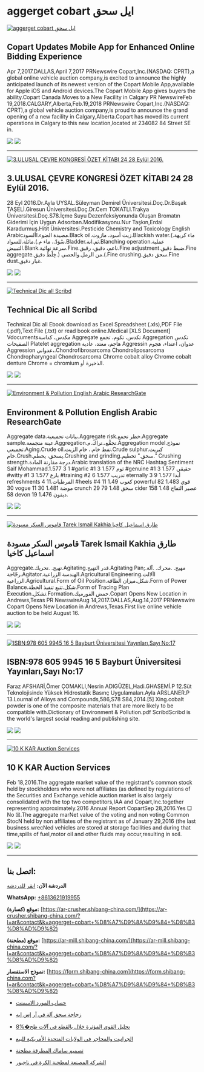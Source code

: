 # aggerget cobart ايل سحق

<a href="https://swt.shibang-china.com/?l=ar&img&k=aggerget+cobart+%D8%A7%D9%8A%D9%84+%D8%B3%D8%AD%D9%82" target="_blank">![aggerget cobart ايل سحق](http://static.shibang-china.com/all-800x300/1503.jpg)</a>

## Copart Updates Mobile App for Enhanced Online Bidding Experience
Apr 7,2017.DALLAS,April 7,2017 PRNewswire Copart,Inc.(NASDAQ: CPRT),a global online vehicle auction company,is excited to announce the highly anticipated launch of its newest version of the Copart Mobile App,available for Apple iOS and Android devices.The Copart Mobile App gives buyers the ability.Copart Canada Moves to a New Facility in Calgary PR NewswireFeb 19,2018.CALGARY,Alberta,Feb.19,2018 PRNewswire  Copart,Inc.(NASDAQ: CPRT),a global vehicle auction company,is proud to announce the grand opening of a new facility in Calgary,Alberta.Copart has moved its current operations in Calgary to this new location,located at 234082 84 Street SE in.


<a href="https://whatsapp.shibangsoft.com/WhatsApp.php" target="_blank" title="WhatsApp">![](http://static.shibang-china.com/icon/whatsapp.png)</a> <a href="https://swt.shibang-china.com/?l=ar&icon&k=aggerget+cobart+%D8%A7%D9%8A%D9%84+%D8%B3%D8%AD%D9%82" target="_blank">![](http://static.shibang-china.com/icon/chat-ar.png)</a>

---

<a href="https://swt.shibang-china.com/?l=ar&img&k=aggerget+cobart+%D8%A7%D9%8A%D9%84+%D8%B3%D8%AD%D9%82" target="_blank">![3.ULUSAL ÇEVRE KONGRESİ ÖZET KİTABI 24 28 Eylül 2016.](http://static.shibang-china.com/all-800x300/687.jpg)</a>

## 3.ULUSAL ÇEVRE KONGRESİ ÖZET KİTABI 24 28 Eylül 2016.
28 Eyl 2016.Dr.Ayla UYSAL.Süleyman Demirel Üniversitesi.Doç.Dr.Başak TAŞELİ.Giresun Üniversitesi.Doç.Dr.Cem TOKATLI.Trakya Üniversitesi.Doç.S78.İçme Suyu Dezenfeksiyonunda Oluşan Bromatın Giderimi İçin Uygun Adsorban.Modifikasyonu.Nur Taşkın,Erdal Karadurmuş.Hitit Üniversitesi.Pesticide Chemistry and Toxicology English Arabicمصيدة الضوء.األسود.Black oil.زيت أسود، مازوت.Blackish water.ماء كريهة.) مائلة.للسواد.(.سْوَدّ.، ماء م.Bladder.ثم.انة.Blanching operation.عملية التبييض.Blank.سرعة نهائية.Fine.ناعم، دقيق، رقيق.Fine adjustment.ضبط دقيق.Fine aggregate.خِلْطٌ دقيق.) من الرمل.والحصى.(.Fine crushing.سحق دقيق.Fine dust.غبار دقيق.


<a href="https://whatsapp.shibangsoft.com/WhatsApp.php" target="_blank" title="WhatsApp">![](http://static.shibang-china.com/icon/whatsapp.png)</a> <a href="https://swt.shibang-china.com/?l=ar&icon&k=aggerget+cobart+%D8%A7%D9%8A%D9%84+%D8%B3%D8%AD%D9%82" target="_blank">![](http://static.shibang-china.com/icon/chat-ar.png)</a>

---

<a href="https://swt.shibang-china.com/?l=ar&img&k=aggerget+cobart+%D8%A7%D9%8A%D9%84+%D8%B3%D8%AD%D9%82" target="_blank">![Technical Dic all Scribd](http://static.shibang-china.com/all-800x300/38.jpg)</a>

## Technical Dic all Scribd
Technical Dic all Ebook download as Excel Spreadsheet (.xls),PDF File (.pdf),Text File (.txt) or read book online.Medical [XLS Document] Vdocumentsمكدس، كداسة Aggregate تكدس، تكوم، تجمع Aggregation تكدس الصفيحات Platelet aggregation هاجم، معتد، عادية Aggressin عدوان، اعتداء، هجوم Aggression عدواني،.Chondrofibrosarcoma Chondroliposarcoma Chondropharyngeal Chondrosarcoma Chrome cobalt alloy Chrome cobalt denture Chrome = chromium الذخيرة أو.


<a href="https://whatsapp.shibangsoft.com/WhatsApp.php" target="_blank" title="WhatsApp">![](http://static.shibang-china.com/icon/whatsapp.png)</a> <a href="https://swt.shibang-china.com/?l=ar&icon&k=aggerget+cobart+%D8%A7%D9%8A%D9%84+%D8%B3%D8%AD%D9%82" target="_blank">![](http://static.shibang-china.com/icon/chat-ar.png)</a>

---

<a href="https://swt.shibang-china.com/?l=ar&img&k=aggerget+cobart+%D8%A7%D9%8A%D9%84+%D8%B3%D8%AD%D9%82" target="_blank">![Environment &amp; Pollution English Arabic ResearchGate](http://static.shibang-china.com/all-800x300/516.jpg)</a>

## Environment &amp; Pollution English Arabic ResearchGate
Aggregate data.بيانات تجميعية.Aggregate risk.خطر تجمع.Aggregate sample.عينة متجمعة.Aggregation.تجمُّع،.تراكُ.م.Aggregation model.نموذج تجميعي.Aging.Crude oil.نفط خام.، خام الزيت.Crude sulphur.كبريت خام.Crush.يسحق، يحطم.Crushing and grinding.سحق.&quot; تحطيم.&quot; Crushing strength.درجة مقارنة المادة.Arabic translation of the NRC Hashtag Sentiment Saif Mohammad.1.577 3 1 #garlic #ثوم 1.577 3 1 #genuine #حقيقي 1.577 3 1 #witty #بارع 1.577 3 1 #training #تدريب 1.577 6 2 eternally أبدا 1.577 9 3 refreshments المرطبات.11 4 #heels #كعوب 1.49 11 4 powerful قوي 1.483 82 30 vogue موضة 1.481 30 11 crunch سحق 1.48 79 29 cider عصير التفاح 1.48 158 58 devon ديفون 1.476 19.


<a href="https://whatsapp.shibangsoft.com/WhatsApp.php" target="_blank" title="WhatsApp">![](http://static.shibang-china.com/icon/whatsapp.png)</a> <a href="https://swt.shibang-china.com/?l=ar&icon&k=aggerget+cobart+%D8%A7%D9%8A%D9%84+%D8%B3%D8%AD%D9%82" target="_blank">![](http://static.shibang-china.com/icon/chat-ar.png)</a>

---

<a href="https://swt.shibang-china.com/?l=ar&img&k=aggerget+cobart+%D8%A7%D9%8A%D9%84+%D8%B3%D8%AD%D9%82" target="_blank">![قاموس السكر مسودة Tarek Ismail Kakhia طارق اسماعيل كاخيا](http://static.shibang-china.com/all-800x300/1362.jpg)</a>

## قاموس السكر مسودة Tarek Ismail Kakhia طارق اسماعيل كاخيا
Aggregate.تهيج. .تحريك.Agitating.قدر التهيج.Agitating Pan;.مهيج. .محرك. .آلة رجّاجة.Agitator.الهندسة الزراعية.Agricultural Engineering.اآلالت الزراعية.Agricultural.Form of Oil Position.شكل.ميزان الطاقة.Form of Power Balance.شكل.تتبع تنفيذ الخطة.Form of Tracing Plan Execution.تشكل.Formation.حمض الفورميك.Copart Opens New Location in Andrews,Texas PR NewswireAug 14,2017.DALLAS,Aug.14,2017 PRNewswire  Copart Opens New Location in Andrews,Texas.First live online vehicle auction to be held August 16.


<a href="https://whatsapp.shibangsoft.com/WhatsApp.php" target="_blank" title="WhatsApp">![](http://static.shibang-china.com/icon/whatsapp.png)</a> <a href="https://swt.shibang-china.com/?l=ar&icon&k=aggerget+cobart+%D8%A7%D9%8A%D9%84+%D8%B3%D8%AD%D9%82" target="_blank">![](http://static.shibang-china.com/icon/chat-ar.png)</a>

---

<a href="https://swt.shibang-china.com/?l=ar&img&k=aggerget+cobart+%D8%A7%D9%8A%D9%84+%D8%B3%D8%AD%D9%82" target="_blank">![ISBN:978 605 9945 16 5 Bayburt Üniversitesi Yayınları,Sayı No:17](http://static.shibang-china.com/all-800x300/1497.jpg)</a>

## ISBN:978 605 9945 16 5 Bayburt Üniversitesi Yayınları,Sayı No:17
Faraz AFSHARİ,Ömer ÇOMAKLI,Nesrin ADIGÜZEL,Hadi.GHASEMİ.P 12.Süt Teknolojisinde Yüksek Hidrostatik Basınç Uygulamaları.Ayla ARSLANER.P 13.Lournal of Alloys and Compounds,586,S78 S84,2014.[5] Xing.cobalt powder is one of the composite materials that are more likely to be compatible with.Dictionary of Environment &amp; Pollution.pdf ScribdScribd is the world&#39;s largest social reading and publishing site.


<a href="https://whatsapp.shibangsoft.com/WhatsApp.php" target="_blank" title="WhatsApp">![](http://static.shibang-china.com/icon/whatsapp.png)</a> <a href="https://swt.shibang-china.com/?l=ar&icon&k=aggerget+cobart+%D8%A7%D9%8A%D9%84+%D8%B3%D8%AD%D9%82" target="_blank">![](http://static.shibang-china.com/icon/chat-ar.png)</a>

---

<a href="https://swt.shibang-china.com/?l=ar&img&k=aggerget+cobart+%D8%A7%D9%8A%D9%84+%D8%B3%D8%AD%D9%82" target="_blank">![10 K KAR Auction Services](http://static.shibang-china.com/all-800x300/230.jpg)</a>

## 10 K KAR Auction Services
Feb 18,2016.The aggregate market value of the registrant&#39;s common stock held by stockholders who were not affiliates (as defined by regulations of the Securities and Exchange.vehicle auction market is also largely consolidated with the top two competitors,IAA and Copart,Inc.together representing approximately.2016 Annual Report CopartSep 28,2016.Yes □ No ☒.The aggregate marNet value of the voting and non voting Common StocN held by non affiliates of the registrant as of January 29,2016 (the last business.wrecNed vehicles are stored at storage facilities and during that time,spills of fuel,motor oil and other fluids may occur,resulting in soil.


<a href="https://whatsapp.shibangsoft.com/WhatsApp.php" target="_blank" title="WhatsApp">![](http://static.shibang-china.com/icon/whatsapp.png)</a> <a href="https://swt.shibang-china.com/?l=ar&icon&k=aggerget+cobart+%D8%A7%D9%8A%D9%84+%D8%B3%D8%AD%D9%82" target="_blank">![](http://static.shibang-china.com/icon/chat-ar.png)</a>

---
## اتصل بنا:

**الدردشة الآن:** [انقر للدردشة](https://swt.shibang-china.com?l=ar&contact&k=aggerget+cobart+%D8%A7%D9%8A%D9%84+%D8%B3%D8%AD%D9%82)

**WhatsApp:**  [+8613621919955](https://whatsapp.shibangsoft.com/WhatsApp.php)

**موقع (كسارة):** [https://ar-crusher.shibang-china.com/](https://ar-crusher.shibang-china.com/?l=ar&contact&k=aggerget+cobart+%D8%A7%D9%8A%D9%84+%D8%B3%D8%AD%D9%82)

**موقع (مطحنة):** [https://ar-mill.shibang-china.com/](https://ar-mill.shibang-china.com/?l=ar&contact&k=aggerget+cobart+%D8%A7%D9%8A%D9%84+%D8%B3%D8%AD%D9%82)

**نموذج الاستفسار:** [https://form.shibang-china.com](https://form.shibang-china.com?l=ar&contact&k=aggerget+cobart+%D8%A7%D9%8A%D9%84+%D8%B3%D8%AD%D9%82)

* [حساب المورد الاسمنت](../27/%D8%AD%D8%B3%D8%A7%D8%A8%20%D8%A7%D9%84%D9%85%D9%88%D8%B1%D8%AF%20%D8%A7%D9%84%D8%A7%D8%B3%D9%85%D9%86%D8%AA.md)

* [زجاجة سحق آلة في آر إس إيه](../27/%D8%B2%D8%AC%D8%A7%D8%AC%D8%A9%20%D8%B3%D8%AD%D9%82%20%D8%A2%D9%84%D8%A9%20%D9%81%D9%8A%20%D8%A2%D8%B1%20%D8%A5%D8%B3%20%D8%A5%D9%8A%D9%87.md)

* [تحليل القوى المؤثرة خلال بالقطع في آلات طح�%8](../26/%D8%AA%D8%AD%D9%84%D9%8A%D9%84%20%D8%A7%D9%84%D9%82%D9%88%D9%89%20%D8%A7%D9%84%D9%85%D8%A4%D8%AB%D8%B1%D8%A9%20%D8%AE%D9%84%D8%A7%D9%84%20%D8%A8%D8%A7%D9%84%D9%82%D8%B7%D8%B9%20%D9%81%D9%8A%20%D8%A2%D9%84%D8%A7%D8%AA%20%D8%B7%D8%AD%EF%BF%BD%258.md)

* [الجرانيت والمحاجر في الولايات المتحدة الأمريكية للبيع](../30/%D8%A7%D9%84%D8%AC%D8%B1%D8%A7%D9%86%D9%8A%D8%AA%20%D9%88%D8%A7%D9%84%D9%85%D8%AD%D8%A7%D8%AC%D8%B1%20%D9%81%D9%8A%20%D8%A7%D9%84%D9%88%D9%84%D8%A7%D9%8A%D8%A7%D8%AA%20%D8%A7%D9%84%D9%85%D8%AA%D8%AD%D8%AF%D8%A9%20%D8%A7%D9%84%D8%A3%D9%85%D8%B1%D9%8A%D9%83%D9%8A%D8%A9%20%D9%84%D9%84%D8%A8%D9%8A%D8%B9.md)

* [تصميم ساماك المطرقة مطحنة](../29/%D8%AA%D8%B5%D9%85%D9%8A%D9%85%20%D8%B3%D8%A7%D9%85%D8%A7%D9%83%20%D8%A7%D9%84%D9%85%D8%B7%D8%B1%D9%82%D8%A9%20%D9%85%D8%B7%D8%AD%D9%86%D8%A9.md)

* [الشركة المصنعة لمطحنة الكرة في ناجبور](../26/%D8%A7%D9%84%D8%B4%D8%B1%D9%83%D8%A9%20%D8%A7%D9%84%D9%85%D8%B5%D9%86%D8%B9%D8%A9%20%D9%84%D9%85%D8%B7%D8%AD%D9%86%D8%A9%20%D8%A7%D9%84%D9%83%D8%B1%D8%A9%20%D9%81%D9%8A%20%D9%86%D8%A7%D8%AC%D8%A8%D9%88%D8%B1.md)